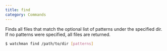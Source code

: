 ```yaml
---
title: find
category: Commands
---
```


Finds all files that match the optional list of patterns under the specified
dir. If no patterns were specified, all files are returned.

```bash
$ watchman find /path/to/dir [patterns]
```
